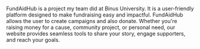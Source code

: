 FundAidHub is a project my team did at Binus University. It is a user-friendly platform designed to make fundraising easy and impactful. FundAidHub allows the user to create campaigns and also donate. Whether you're raising money for a cause, community project, or personal need, our website provides seamless tools to share your story, engage supporters, and reach your goals. 
